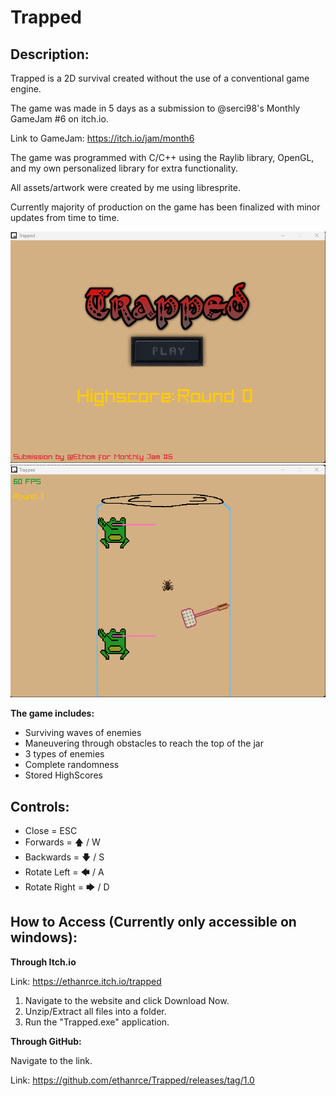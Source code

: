 # Trapped

## Description:

Trapped is a 2D survival created without the use of a conventional game engine. 

The game was made in 5 days as a submission to  @serci98's Monthly GameJam #6 on itch.io.

Link to GameJam: https://itch.io/jam/month6

The game was programmed with C/C++ using the Raylib library, OpenGL, and my own personalized library for extra functionality.

All assets/artwork were created by me using libresprite.

Currently majority of production on the game has been finalized with minor updates from time to time.

![MainMenu](MainMenu.png)
![GamePlay](InGame.png)

**The game includes:**
- Surviving waves of enemies
- Maneuvering through obstacles to reach the top of the jar
- 3 types of enemies
- Complete randomness
- Stored HighScores

## Controls:
- Close = ESC
- Forwards = 🡅 / W 
- Backwards = 🡇 / S
- Rotate Left = 🡄 / A 
- Rotate Right = 🡆 / D 

## How to Access (Currently only accessible on windows):
**Through Itch.io**

Link: https://ethanrce.itch.io/trapped
1. Navigate to the website and click Download Now.
2. Unzip/Extract all files into a folder.
3. Run the "Trapped.exe" application.

**Through GitHub:**

Navigate to the link.

Link: https://github.com/ethanrce/Trapped/releases/tag/1.0
